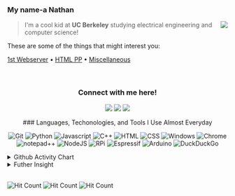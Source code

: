 <!--
  Underscore(_): italics
  Right-Bracket(>): Left-handed text
  Triple Hash Tag(###): Title

 -->

### My name-a Nathan <img src="https://cultofthepartyparrot.com/guests/hd/partyblobcat.gif" height="16px"/>

<img src="https://github-readme-stats.vercel.app/api?username=gnaten&show_icons=true&hide_border=true" align="right"/>

> I'm a cool kid at **UC Berkeley** studying electrical engineering and computer science!

These are some of the things that might interest you:

[1st Webserver](https://github.com/Gnaten/webserver) • [HTML PP](https://github.com/Gnaten/HTML/blob/master/Minimalistic%20Penis/pp-2.html) • [Miscellaneous](https://github.com/Gnaten/maybechouette)
<br>
<br>
<br>

<h3 align="center">
    Connect with me here!
</h3>

<p align="center">
    <a href="https://gnaten.xyz" target="_blank"><img src="https://img.icons8.com/material-outlined/50/f1c40f/resume-website.png"/></a>
    <a href="https://twitter.com/GnatenAI" target="_blank"><img src="https://img.icons8.com/material-outlined/50/3498db/twitter.png"/></a>
    <a href="https://patreon.com/gnaten" target="_blank"><img src="https://img.icons8.com/material/50/e74c3c/patreon.png"/></a>
</p>

<p align="center">
### Languages, Techonologies, and Tools I Use Almost Everyday
</p>
<p align="center"><img src="https://img.shields.io/badge/-Git-292d3e?style=for-the-badge&amp;logo=Git" alt="Git">
<img src="https://img.shields.io/badge/-Python-292d3e?style=for-the-badge&amp;logo=Python" alt="Python">
<img src="https://img.shields.io/badge/-Javascript-292d3e?style=for-the-badge&amp;logo=Javascript" alt="Javascript">
<img src="https://img.shields.io/badge/-C++-292d3e?style=for-the-badge&amp;logo=Cplusplus" alt="C++">
<img src="https://img.shields.io/badge/-HTML-292d3e?style=for-the-badge&amp;logo=HTML5" alt="HTML">
<img src="https://img.shields.io/badge/-CSS-292d3e?style=for-the-badge&amp;logo=CSS3" alt="CSS">
<img src="https://img.shields.io/badge/-Windows-292d3e?style=for-the-badge&amp;logo=Windows" alt="Windows">
<img src="https://img.shields.io/badge/-Chrome-292d3e?style=for-the-badge&amp;logo=google-chrome" alt="Chrome">
<img src="https://img.shields.io/badge/-Notepad++-292d3e?style=for-the-badge&amp;logo=notepadplusplus" alt="notepad++">
<img src="https://img.shields.io/badge/-NodeJS-292d3e?style=for-the-badge&amp;logo=node.js" alt="NodeJS">
<img src="https://img.shields.io/badge/-Raspberry%20Pi-292d3e?style=for-the-badge&amp;logo=Raspberry-Pi" alt="RPi">
<img src="https://img.shields.io/badge/-Espressif-292d3e?style=for-the-badge&amp;logo=Espressif" alt="Espressif">
<img src="https://img.shields.io/badge/-Arduino-292d3e?style=for-the-badge&amp;logo=Arduino" alt="Arduino">
<img src="https://img.shields.io/badge/-DuckDuckGo-292d3e?style=for-the-badge&amp;logo=DuckDuckGo" alt="DuckDuckGo"></p>

<details>
  <summary>Github Activity Chart</summary>
  <image align="center" src="https://activity-graph.herokuapp.com/graph?username=gnaten&bg_color=292d3e&color=a6accd&line=c692e8&point=88ddff&area=true" alt="Gnaten's Github Activity Chart" />
</details>
<details>
  <summary>Futher Insight</summary>
  <br>
  <p><img src="https://img.shields.io/badge/-Dogecoin-292d3e?style=for-the-badge&amp;logo=Dogecoin" alt="Dogecoin"> Best Coin</p>
</details>
<br>

<!-- Various hit counter services (will be replaced when dwyl's service works again): -->

![Hit Count](http://hits.dwyl.com/gnaten/gnaten.svg) ![Hit Count](https://hits.seeyoufarm.com/api/count/incr/badge.svg?url=https%3A%2F%2Fgithub.com%2Fgnaten%2Fgnaten) ![Hit Count](https://visitor-badge.laobi.icu/badge?page_id=gnaten.gnaten)
